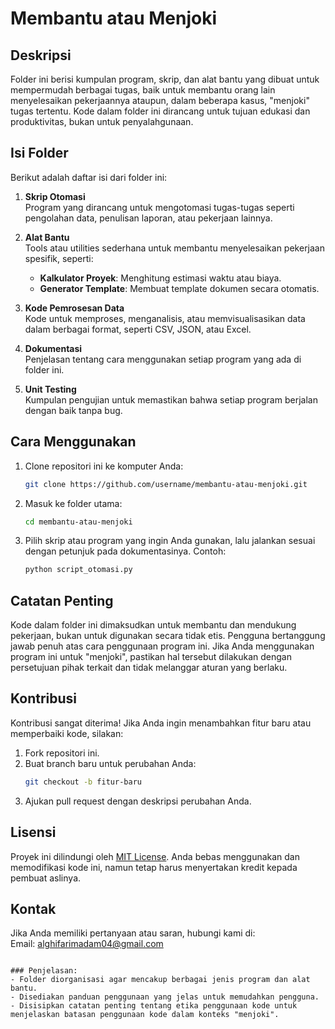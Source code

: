 

# Membantu atau Menjoki

## Deskripsi
Folder ini berisi kumpulan program, skrip, dan alat bantu yang dibuat untuk mempermudah berbagai tugas, baik untuk membantu orang lain menyelesaikan pekerjaannya ataupun, dalam beberapa kasus, "menjoki" tugas tertentu. Kode dalam folder ini dirancang untuk tujuan edukasi dan produktivitas, bukan untuk penyalahgunaan.

## Isi Folder
Berikut adalah daftar isi dari folder ini:

1. **Skrip Otomasi**  
   Program yang dirancang untuk mengotomasi tugas-tugas seperti pengolahan data, penulisan laporan, atau pekerjaan lainnya.

2. **Alat Bantu**  
   Tools atau utilities sederhana untuk membantu menyelesaikan pekerjaan spesifik, seperti:
   - **Kalkulator Proyek**: Menghitung estimasi waktu atau biaya.
   - **Generator Template**: Membuat template dokumen secara otomatis.

3. **Kode Pemrosesan Data**  
   Kode untuk memproses, menganalisis, atau memvisualisasikan data dalam berbagai format, seperti CSV, JSON, atau Excel.

4. **Dokumentasi**  
   Penjelasan tentang cara menggunakan setiap program yang ada di folder ini.

5. **Unit Testing**  
   Kumpulan pengujian untuk memastikan bahwa setiap program berjalan dengan baik tanpa bug.

## Cara Menggunakan
1. Clone repositori ini ke komputer Anda:
   ```bash
   git clone https://github.com/username/membantu-atau-menjoki.git
   ```
2. Masuk ke folder utama:
   ```bash
   cd membantu-atau-menjoki
   ```
3. Pilih skrip atau program yang ingin Anda gunakan, lalu jalankan sesuai dengan petunjuk pada dokumentasinya. Contoh:
   ```bash
   python script_otomasi.py
   ```

## Catatan Penting
Kode dalam folder ini dimaksudkan untuk membantu dan mendukung pekerjaan, bukan untuk digunakan secara tidak etis. Pengguna bertanggung jawab penuh atas cara penggunaan program ini. Jika Anda menggunakan program ini untuk "menjoki", pastikan hal tersebut dilakukan dengan persetujuan pihak terkait dan tidak melanggar aturan yang berlaku.

## Kontribusi
Kontribusi sangat diterima! Jika Anda ingin menambahkan fitur baru atau memperbaiki kode, silakan:
1. Fork repositori ini.
2. Buat branch baru untuk perubahan Anda:
   ```bash
   git checkout -b fitur-baru
   ```
3. Ajukan pull request dengan deskripsi perubahan Anda.

## Lisensi
Proyek ini dilindungi oleh [MIT License](LICENSE). Anda bebas menggunakan dan memodifikasi kode ini, namun tetap harus menyertakan kredit kepada pembuat aslinya.

## Kontak
Jika Anda memiliki pertanyaan atau saran, hubungi kami di:  
Email: [alghifarimadam04@gmail.com](mailto:alghifarimadam04@gmail.com)  

```

### Penjelasan:
- Folder diorganisasi agar mencakup berbagai jenis program dan alat bantu.
- Disediakan panduan penggunaan yang jelas untuk memudahkan pengguna.
- Disisipkan catatan penting tentang etika penggunaan kode untuk menjelaskan batasan penggunaan kode dalam konteks "menjoki".
